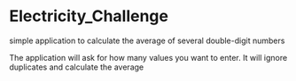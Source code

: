 # Electricity_Challenge
simple application to calculate the average of several double-digit numbers


The application will ask for how many values you want to enter. It will ignore duplicates and calculate the average
